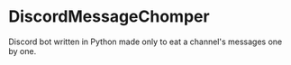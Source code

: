 # DiscordMessageChomper
Discord bot written in Python made only to eat a channel's messages one by one.
